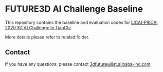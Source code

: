 # FUTURE3D AI Challenge Baseline
This repository contains the baseline and evaluation codes for [IJCAI-PRICAI 2020 3D AI Challenge In TianChi](https://tianchi.aliyun.com/specials/promotion/ijcai-alibaba-3d-future-workshop?spm=5176.12281976.0.0.42813757MKL9Jb).

More details please refer to related folder.

## Contact
If you have any questions, please contact 3dfuture@list.alibaba-inc.com

